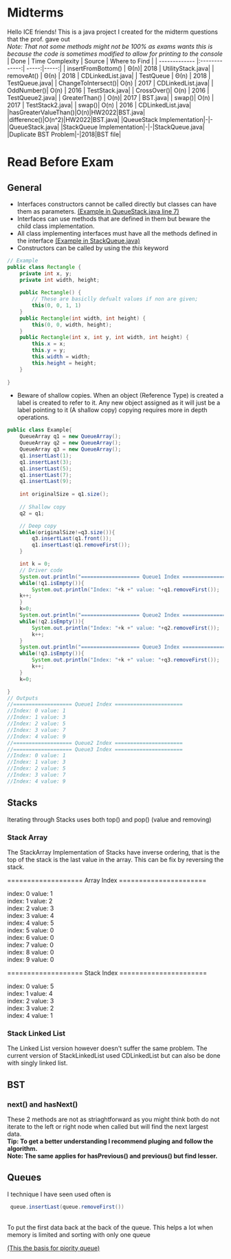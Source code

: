 # Midterms
Hello ICE friends! This is a java project I created for the midterm questions that the prof. gave out <br>
*Note: That not some methods might not be 100% as exams wants this is because the code is sometimes modified to allow for printing to the console*
| Done      | Time Complexity      | Source | Where to Find |
| ------------- |:-------------:| -----:|-----:|
| insertFromBottom()     | Θ(n)| 2018 | UtilityStack.java|
| removeAt()     | Θ(n)    |   2018 | CDLinkedList.java|
| TestQueue | Θ(n)      |    2018 | TestQueue.java|
| ChangeToIntersect()| O(n) | 2017 | CDLinkedList.java|
| OddNumber()| O(n) | 2016 | TestStack.java|
| CrossOver()| O(n) | 2016 | TestQueue2.java|
| GreaterThan() | O(n)| 2017 | BST.java|
| swap()| O(n) | 2017 | TestStack2.java|
| swap()| O(n) | 2016 | CDLinkedList.java|
|hasGreaterValueThan()|O(n)|HW2022|BST.java|
|difference()|O(n^2)|HW2022|BST.java|
|QueueStack Implementation|-|-|QueueStack.java|
|StackQueue Implementation|-|-|StackQueue.java|
|Duplicate BST Problem|-|2018|BST file|


# Read Before Exam
## General
* Interfaces constructors cannot be called directly but classes can have them as parameters.
[(Example in QueueStack.java line 7)](https://github.com/Pipp432/midterms/blob/master/Queues/QueueStack.java)
* Interfaces can use methods that are defined in them but beware the child class implementation.
* All class implementing interfaces must have all the methods defined in the interface 
[(Example in StackQueue.java)](https://github.com/Pipp432/midterms/blob/master/Stack/StackQueue.java)
* Constructors can be called by using the _this_ keyword 

```java
// Example
public class Rectangle {
    private int x, y;
    private int width, height;
        
    public Rectangle() {
        // These are basiclly defualt values if non are given;
        this(0, 0, 1, 1) 
    }
    public Rectangle(int width, int height) {
        this(0, 0, width, height);
    }
    public Rectangle(int x, int y, int width, int height) {
        this.x = x;
        this.y = y;
        this.width = width;
        this.height = height;
    }
   
}
```
* Beware of shallow copies. When an object (Reference Type) is created a label is created to refer to it.
Any new object assigned as it will just be a label pointing to it (A shallow copy)
copying requires more in depth operations.

``` java
public class Example{
    QueueArray q1 = new QueueArray();
    QueueArray q2 = new QueueArray();  
    QueueArray q3 = new QueueArray();
    q1.insertLast(1);
    q1.insertLast(3); 
    q1.insertLast(5); 
    q1.insertLast(7); 
    q1.insertLast(9);
    
    int originalSize = q1.size();
    
    // Shallow copy
    q2 = q1;

    // Deep copy
    while(originalSize!=q3.size()){
        q3.insertLast(q1.front());
        q1.insertLast(q1.removeFirst());
    }

    int k = 0;
    // Driver code
    System.out.println("=================== Queue1 Index ======================");
    while(!q1.isEmpty()){
        System.out.println("Index: "+k +" value: "+q1.removeFirst());
    k++;
    }
    k=0;
    System.out.println("=================== Queue2 Index ======================");
    while(!q2.isEmpty()){
        System.out.println("Index: "+k +" value: "+q2.removeFirst());
        k++;
    }
    System.out.println("=================== Queue3 Index ======================");
    while(!q3.isEmpty()){
        System.out.println("Index: "+k +" value: "+q3.removeFirst());
        k++;
    }
    k=0;

}
// Outputs
//=================== Queue1 Index ======================
//Index: 0 value: 1
//Index: 1 value: 3
//Index: 2 value: 5
//Index: 3 value: 7
//Index: 4 value: 9
//=================== Queue2 Index ======================
//=================== Queue3 Index ======================
//Index: 0 value: 1
//Index: 1 value: 3
//Index: 2 value: 5
//Index: 3 value: 7
//Index: 4 value: 9
```



## Stacks
Iterating through Stacks uses both top() and pop() (value and removing)
### Stack Array 
The StackArray Implementation of Stacks have inverse ordering, that is the top of the stack is the last value in the array.
This can be fix by reversing the stack.

=================== Array Index ======================

index: 0 value: 1 <br>
index: 1 value: 2 <br>
index: 2 value: 3 <br> 
index: 3 value: 4 <br>
index: 4 value: 5 <br>
index: 5 value: 0 <br>
index: 6 value: 0 <br>
index: 7 value: 0 <br>
index: 8 value: 0 <br>
index: 9 value: 0 <br>

=================== Stack Index ======================

index: 0 value: 5 <br>
index: 1 value: 4 <br>
index: 2 value: 3 <br>
index: 3 value: 2 <br>
index: 4 value: 1 <br>

### Stack Linked List 
The Linked List version however doesn't suffer the same problem. 
The current version of StackLinkedList used CDLinkedList but can also be done with singly linked list.

## BST
### next() and hasNext() 
These 2 methods are not as striaghtforward as you might think both do not iterate to the left or right node when called but will find the next largest data.<br>
__Tip: To get a better understanding I recommend pluging and follow the algorithm.__<br>
__Note: The same applies for hasPrevious() and previous() but find lesser.__

## Queues
I technique I have seen used often is <br>
```java
 queue.insertLast(queue.removeFirst())
 ```
 <br>
To put the first data back at the back of the queue.
This helps a lot when memory is limited and sorting with only one queue 

[(This the basis for piority queue)](https://github.com/Pipp432/midterms/blob/master/Queues/PriorityQueue.java)